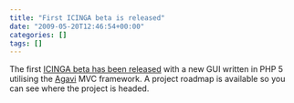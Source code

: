 ```yaml
---
title: "First ICINGA beta is released"
date: "2009-05-20T12:46:54+00:00"
categories: []
tags: []
---
```


The first <a href="http://www.icinga.org/2009/05/20/icinga-v080-is-out/">ICINGA beta has been released</a> with a new GUI written in PHP 5 utilising the <a href="http://www.agavi.org/">Agavi</a> MVC framework. A project roadmap is available so you can see where the project is headed.
